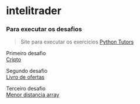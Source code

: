 # intelitrader

### Para executar os desafios
> Site para executar os exercicios [Python Tutors](https://www.onlinegdb.com/online_c_compiler)

Primeiro desafio \
[Cripto](./criptografia_navio//)

Segundo desafio \
[Livro de ofertas](./livro_de_ofertas//)

Terceiro desafio \
[Menor distancia array](./menor_distancia_array///)

